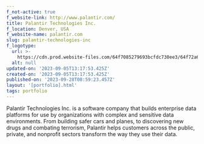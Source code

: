```yaml
---
f_not-active: true
f_website-link: http://www.palantir.com/
title: Palantir Technologies Inc.
f_location: Denver, USA
f_website-name: palantir.com
slug: palantir-technologies-inc
f_logotype:
  url: >-
    https://cdn.prod.website-files.com/64f7085279693bcfdc730ee3/64f72a6ec5b5245f8b02aaff_Palantir.jpg
  alt: null
updated-on: '2023-09-05T13:17:53.425Z'
created-on: '2023-09-05T13:17:53.425Z'
published-on: '2023-09-28T08:59:23.457Z'
layout: '[portfolio].html'
tags: portfolio
---
```


Palantir Technologies Inc. is a software company that builds enterprise data platforms for use by organizations with complex and sensitive data environments. From building safer cars and planes, to discovering new drugs and combating terrorism, Palantir helps customers across the public, private, and nonprofit sectors transform the way they use their data.  

  

‍
